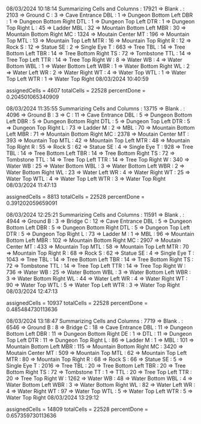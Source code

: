 

08/03/2024 10:18:14
Summarizing Cells and Columns
     : 17921   => Blank
.    : 2103    => Ground
C    : 3       => Cave Entrance
DBL  : 1       => Dungeon Bottom Left
DBR  : 1       => Dungeon Bottom Right
DTL  : 1       => Dungeon Top Left
DTR  : 1       => Dungeon Top Right
L    : 45      => Ladder
MBL  : 32      => Mountain Bottom Left
MBR  : 30      => Mountain Bottom Right
MC   : 1324    => Moutain Center
MT   : 196     => Mountain Top
MTL  : 13      => Mountain Top Left
MTR  : 16      => Mountain Top Right
R    : 12      => Rock
S    : 12      => Statue
SE   : 2       => Single Eye
T    : 663     => Tree
TBL  : 14      => Tree Bottom Left
TBR  : 14      => Tree Bottom Right
TS   : 72      => Tombstone
TTL  : 14      => Tree Top Left
TTR  : 14      => Tree Top Right
W    : 8       => Water
WB   : 4       => Water Bottom
WBL  : 1       => Water Bottom Left
WBR  : 1       => Water Bottom Right
WL   : 2       => Water Left
WR   : 2       => Water Right
WT   : 4       => Water Top
WTL  : 1       => Water Top Left
WTR  : 1       => Water Top Right
08/03/2024 10:40:59

assignedCells = 4607
totalCells    = 22528
percentDone   = 0.204501065340909

08/03/2024 11:35:55
Summarizing Cells and Columns
     : 13715   => Blank
.    : 4096    => Ground
B    : 3       =>
C    : 11      => Cave Entrance
DBL  : 5       => Dungeon Bottom Left
DBR  : 5       => Dungeon Bottom Right
DTL  : 5       => Dungeon Top Left
DTR  : 5       => Dungeon Top Right
L    : 73      => Ladder
M    : 2       => 
MBL  : 70      => Mountain Bottom Left
MBR  : 71      => Mountain Bottom Right
MC   : 2378    => Moutain Center
MT   : 393     => Mountain Top
MTL  : 42      => Mountain Top Left
MTR  : 48      => Mountain Top Right
R    : 55      => Rock
S    : 62      => Statue
SE   : 4       => Single Eye
T    : 928     => Tree
TBL  : 14      => Tree Bottom Left
TBR  : 14      => Tree Bottom Right
TS   : 72      => Tombstone
TTL  : 14      => Tree Top Left
TTR  : 14      => Tree Top Right
W    : 340     => Water
WB   : 25      => Water Bottom
WBL  : 3       => Water Bottom Left
WBR  : 2       => Water Bottom Right
WL   : 23      => Water Left
WR   : 4       => Water Right
WT   : 25      => Water Top
WTL  : 4       => Water Top Left
WTR  : 3       => Water Top Right
08/03/2024 11:47:13

assignedCells = 8813
totalCells    = 22528
percentDone   = 0.391202059659091

08/03/2024 12:25:21
Summarizing Cells and Columns
     : 11591   => Blank
.    : 4944    => Ground
B    : 3       => Bridge
C    : 12      => Cave Entrance
DBL  : 5       => Dungeon Bottom Left
DBR  : 5       => Dungeon Bottom Right
DTL  : 5       => Dungeon Top Left
DTR  : 5       => Dungeon Top Right
L    : 73      => Ladder
M    : 1       => 
MBL  : 96      => Mountain Bottom Left
MBR  : 102     => Mountain Bottom Right
MC   : 2907    => Moutain Center
MT   : 433     => Mountain Top
MTL  : 58      => Mountain Top Left
MTR  : 70      => Mountain Top Right
R    : 68      => Rock
S    : 62      => Statue
SE   : 4       => Single Eye
T    : 1043    => Tree
TBL  : 14      => Tree Bottom Left
TBR  : 14      => Tree Bottom Right
TS   : 72      => Tombstone
TTL  : 14      => Tree Top Left
TTR  : 14      => Tree Top Right
W    : 736     => Water
WB   : 25      => Water Bottom
WBL  : 3       => Water Bottom Left
WBR  : 3       => Water Bottom Right
WL   : 44      => Water Left
WR   : 4       => Water Right
WT   : 90      => Water Top
WTL  : 5       => Water Top Left
WTR  : 3       => Water Top Right
08/03/2024 12:47:13

assignedCells = 10937
totalCells    = 22528
percentDone   = 0.485484730113636

08/03/2024 13:18:47
Summarizing Cells and Columns
     : 7719    => Blank
.    : 6546    => Ground
B    : 8       => Bridge
C    : 18      => Cave Entrance
DBL  : 11      => Dungeon Bottom Left
DBR  : 11      => Dungeon Bottom Right
DE   : 1       =>
DTL  : 11      => Dungeon Top Left
DTR  : 11      => Dungeon Top Right
L    : 86      => Ladder
M    : 1       =>
MBL  : 101     => Mountain Bottom Left
MBR  : 115     => Mountain Bottom Right
MC   : 3420    => Moutain Center
MT   : 509     => Mountain Top
MTL  : 62      => Mountain Top Left
MTR  : 80      => Mountain Top Right
R    : 68      => Rock
S    : 66      => Statue
SE   : 5       => Single Eye
T    : 2016    => Tree
TBL  : 20      => Tree Bottom Left
TBR  : 20      => Tree Bottom Right
TS   : 72      => Tombstone
TT   : 1       =>
TTL  : 20      => Tree Top Left
TTR  : 20      => Tree Top Right
W    : 1262    => Water
WB   : 48      => Water Bottom
WBL  : 4       => Water Bottom Left
WBR  : 3       => Water Bottom Right
WL   : 82      => Water Left
WR   : 4       => Water Right
WT   : 97      => Water Top
WTL  : 5       => Water Top Left
WTR  : 5       => Water Top Right
08/03/2024 13:29:12

assignedCells = 14809
totalCells    = 22528
percentDone   = 0.657359730113636





